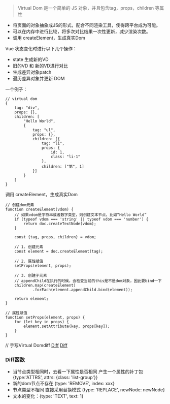 > Virtual Dom 是一个简单的 JS 对象，并且包含tag，props，children 等属性

+ 将页面的对象抽象成JS的形式，配合不同渲染工具，使得跨平台成为可能。
+ 可以在内存中进行比较，将多次对比结果一次性更新，减少渲染次数。
+ 调用 createElement，生成真实Dom

Vue 状态变化时进行以下几个操作：
+ state 生成新的VD
+ 旧的VD 和 新的VD进行对比
+ 生成差异对象patch
+ 遍历差异对象并更新 DOM

一个例子：
```
// virtual dom
{
    tag: "div",
    props: {},
    children: [
        "Hello World", 
        {
            tag: "ul",
            props: {},
            children: [{
                tag: "li",
                props: {
                    id: 1,
                    class: "li-1"
                },
                children: ["第", 1]
            }]
        }
    ]
}
```
调用 createElement，生成真实Dom
```
// 创建dom元素
function createElement(vdom) {
    // 如果vdom是字符串或者数字类型，则创建文本节点，比如“Hello World”
    if (typeof vdom === 'string' || typeof vdom === 'number') {
        return doc.createTextNode(vdom);
    }

    const {tag, props, children} = vdom;

    // 1. 创建元素
    const element = doc.createElement(tag);

    // 2. 属性赋值
    setProps(element, props);

    // 3. 创建子元素
    // appendChild在执行的时候，会检查当前的this是不是dom对象，因此要bind一下
    children.map(createElement)
            .forEach(element.appendChild.bind(element));

    return element;
}

// 属性赋值
function setProps(element, props) {
    for (let key in props) {
        element.setAttribute(key, props[key]);
    }
}
```

// 手写Virtual Domdiff
[Diff](https://segmentfault.com/a/1190000016186666)
[Diff](https://segmentfault.com/a/1190000016129036)

### Diff函数
+ 当节点类型相同时，去看一下属性是否相同 产生一个属性的补丁包 {type:'ATTRS', attrs: {class: 'list-group'}}
+ 新的dom节点不存在 {type: 'REMOVE', index: xxx}
+ 节点类型不相同 直接采用替换模式 {type: 'REPLACE', newNode: newNode}
+ 文本的变化：{type: 'TEXT', text: 1}